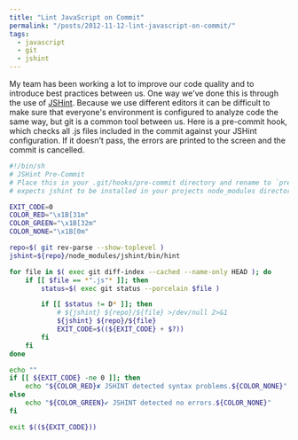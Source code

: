 ```yaml
---
title: "Lint JavaScript on Commit"
permalink: "/posts/2012-11-12-lint-javascript-on-commit/"
tags:
  - javascript
  - git
  - jshint
---
```


My team has been working a lot to improve our code quality and to introduce best practices between us. One way we've done this is through the use of
[JSHint](http://jshint.com). Because we use different editors it can be difficult to make sure that everyone's environment is configured to analyze
code the same way, but git is a common tool between us. Here is a pre-commit hook, which checks all .js files included in the commit against your
JSHint configuration. If it doesn't pass, the errors are printed to the screen and the commit is cancelled.

```bash
#!/bin/sh
# JSHint Pre-Commit
# Place this in your .git/hooks/pre-commit directory and rename to `pre-commit`
# expects jshint to be installed in your projects node_modules directory

EXIT_CODE=0
COLOR_RED="\x1B[31m"
COLOR_GREEN="\x1B[32m"
COLOR_NONE="\x1B[0m"

repo=$( git rev-parse --show-toplevel )
jshint=${repo}/node_modules/jshint/bin/hint

for file in $( exec git diff-index --cached --name-only HEAD ); do
	if [[ $file == *".js"* ]]; then
		status=$( exec git status --porcelain $file )

		if [[ $status != D* ]]; then
			# ${jshint} ${repo}/${file} >/dev/null 2>&1
			${jshint} ${repo}/${file}
			EXIT_CODE=$((${EXIT_CODE} + $?))
		fi
	fi
done

echo ""
if [[ ${EXIT_CODE} -ne 0 ]]; then
	echo "${COLOR_RED}✘ JSHINT detected syntax problems.${COLOR_NONE}"
else
	echo "${COLOR_GREEN}✔ JSHINT detected no errors.${COLOR_NONE}"
fi

exit $((${EXIT_CODE}))
```

